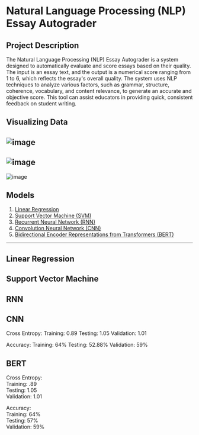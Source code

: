 # Natural Language Processing (NLP) Essay Autograder

## Project Description
The Natural Language Processing (NLP) Essay Autograder is a system designed to automatically evaluate and score essays based on their quality. The input is an essay text, and the output is a numerical score ranging from 1 to 6, which reflects the essay's overall quality. The system uses NLP techniques to analyze various factors, such as grammar, structure, coherence, vocabulary, and content relevance, to generate an accurate and objective score. This tool can assist educators in providing quick, consistent feedback on student writing.

## Visualizing Data
![image](https://github.com/user-attachments/assets/2cf5fa69-3b59-4118-9179-1f382e8ec287)
---
![image](https://github.com/user-attachments/assets/37d8a6c8-3646-4cec-bb2b-2ac97d98c505)
---
![image](https://github.com/user-attachments/assets/39d47aee-d9de-4514-9c4e-0d18f56eddf9)

## Models
1. [Linear Regression](#linear-regression)
2. [Support Vector Machine  (SVM)](#support-vector-machine)
3. [Recurrent Neural Network (RNN)](#rnn)
4. [Convolution Neural Network (CNN)](#cnn)
5. [Bidirectional Encoder Representations from Transformers (BERT)](#bert)

---

## Linear Regression

## Support Vector Machine

## RNN


## CNN
Cross Entropy:
Training: 0.89
Testing: 1.05
Validation: 1.01

Accuracy:
Training: 64%
Testing: 52.88%
Validation: 59%

## BERT

Cross Entropy: <br>
Training: .89<br>
Testing: 1.05<br>
Validation: 1.01<br>

Accuracy: <br>
Training: 64% <br>
Testing: 57%<br>
Validation: 59% <br>



